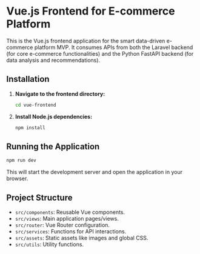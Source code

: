 # Vue.js Frontend for E-commerce Platform

This is the Vue.js frontend application for the smart data-driven e-commerce platform MVP. It consumes APIs from both the Laravel backend (for core e-commerce functionalities) and the Python FastAPI backend (for data analysis and recommendations).

## Installation

1.  **Navigate to the frontend directory:**
    ```bash
    cd vue-frontend
    ```
2.  **Install Node.js dependencies:**
    ```bash
    npm install
    ```

## Running the Application

```bash
npm run dev
```
This will start the development server and open the application in your browser.

## Project Structure

-   `src/components`: Reusable Vue components.
-   `src/views`: Main application pages/views.
-   `src/router`: Vue Router configuration.
-   `src/services`: Functions for API interactions.
-   `src/assets`: Static assets like images and global CSS.
-   `src/utils`: Utility functions.
